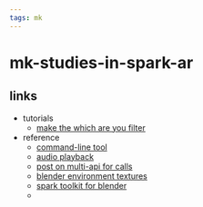 ```yaml
---
tags: mk
---
```


# mk-studies-in-spark-ar


## links

- tutorials
    - [make the which are you filter](https://www.youtube.com/watch?v=o5YCrMRT_7o)
- reference
    - [command-line tool](https://sparkar.facebook.com/ar-studio/learn/articles/fundamentals/the-command-line-tool#enabling-a-structured-output)
    - [audio playback](https://sparkar.facebook.com/blog/introducing-ar-music-instagram/)
    - [post on multi-api for calls](https://sparkar.facebook.com/blog/spark-ar-previews-multipeer-api-for-ar-video-calling/)
    - [blender environment textures](https://sparkar.facebook.com/ar-studio/learn/articles/creating-and-prepping-assets/the-blender-environment-textures#the-Blender-environment-textures)
    - [spark toolkit for blender](https://sparkar.facebook.com/ar-studio/learn/articles/creating-and-prepping-assets/toolkit-for-blender)
    - 